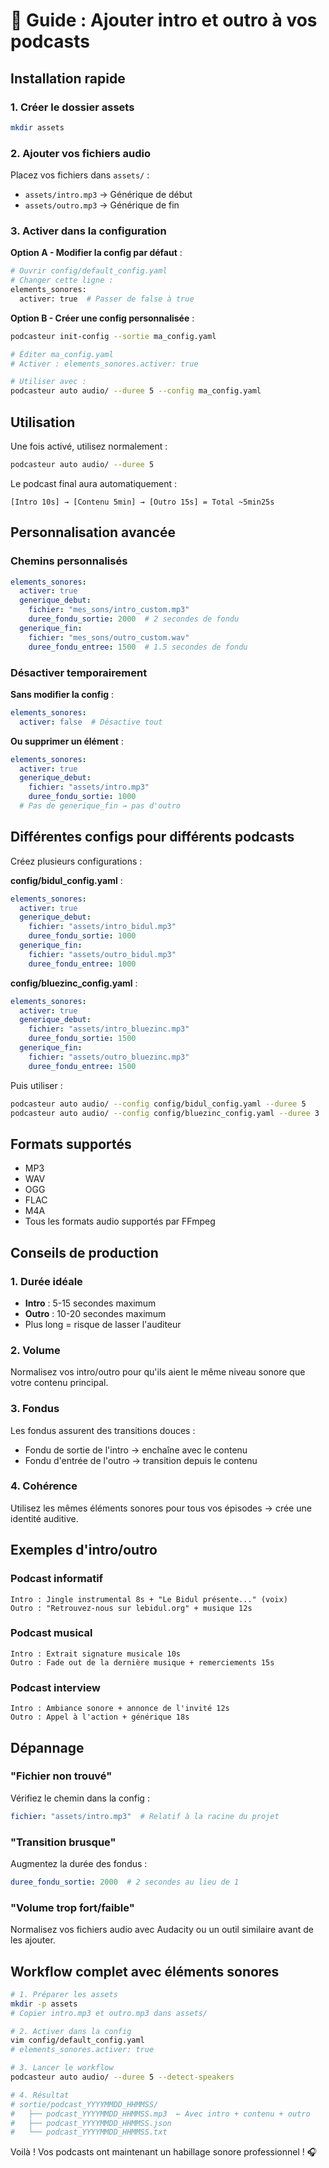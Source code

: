 # 🎵 Guide : Ajouter intro et outro à vos podcasts

## Installation rapide

### 1. Créer le dossier assets

```bash
mkdir assets
```

### 2. Ajouter vos fichiers audio

Placez vos fichiers dans `assets/` :
- `assets/intro.mp3` → Générique de début
- `assets/outro.mp3` → Générique de fin

### 3. Activer dans la configuration

**Option A - Modifier la config par défaut** :
```bash
# Ouvrir config/default_config.yaml
# Changer cette ligne :
elements_sonores:
  activer: true  # Passer de false à true
```

**Option B - Créer une config personnalisée** :
```bash
podcasteur init-config --sortie ma_config.yaml

# Éditer ma_config.yaml
# Activer : elements_sonores.activer: true

# Utiliser avec :
podcasteur auto audio/ --duree 5 --config ma_config.yaml
```

## Utilisation

Une fois activé, utilisez normalement :

```bash
podcasteur auto audio/ --duree 5
```

Le podcast final aura automatiquement :
```
[Intro 10s] → [Contenu 5min] → [Outro 15s] = Total ~5min25s
```

## Personnalisation avancée

### Chemins personnalisés

```yaml
elements_sonores:
  activer: true
  generique_debut:
    fichier: "mes_sons/intro_custom.mp3"
    duree_fondu_sortie: 2000  # 2 secondes de fondu
  generique_fin:
    fichier: "mes_sons/outro_custom.wav"
    duree_fondu_entree: 1500  # 1.5 secondes de fondu
```

### Désactiver temporairement

**Sans modifier la config** :
```yaml
elements_sonores:
  activer: false  # Désactive tout
```

**Ou supprimer un élément** :
```yaml
elements_sonores:
  activer: true
  generique_debut:
    fichier: "assets/intro.mp3"
    duree_fondu_sortie: 1000
  # Pas de generique_fin → pas d'outro
```

## Différentes configs pour différents podcasts

Créez plusieurs configurations :

**config/bidul_config.yaml** :
```yaml
elements_sonores:
  activer: true
  generique_debut:
    fichier: "assets/intro_bidul.mp3"
    duree_fondu_sortie: 1000
  generique_fin:
    fichier: "assets/outro_bidul.mp3"
    duree_fondu_entree: 1000
```

**config/bluezinc_config.yaml** :
```yaml
elements_sonores:
  activer: true
  generique_debut:
    fichier: "assets/intro_bluezinc.mp3"
    duree_fondu_sortie: 1500
  generique_fin:
    fichier: "assets/outro_bluezinc.mp3"
    duree_fondu_entree: 1500
```

Puis utiliser :
```bash
podcasteur auto audio/ --config config/bidul_config.yaml --duree 5
podcasteur auto audio/ --config config/bluezinc_config.yaml --duree 3
```

## Formats supportés

- MP3
- WAV
- OGG
- FLAC
- M4A
- Tous les formats audio supportés par FFmpeg

## Conseils de production

### 1. Durée idéale
- **Intro** : 5-15 secondes maximum
- **Outro** : 10-20 secondes maximum
- Plus long = risque de lasser l'auditeur

### 2. Volume
Normalisez vos intro/outro pour qu'ils aient le même niveau sonore que votre contenu principal.

### 3. Fondus
Les fondus assurent des transitions douces :
- Fondu de sortie de l'intro → enchaîne avec le contenu
- Fondu d'entrée de l'outro → transition depuis le contenu

### 4. Cohérence
Utilisez les mêmes éléments sonores pour tous vos épisodes → crée une identité auditive.

## Exemples d'intro/outro

### Podcast informatif
```
Intro : Jingle instrumental 8s + "Le Bidul présente..." (voix)
Outro : "Retrouvez-nous sur lebidul.org" + musique 12s
```

### Podcast musical
```
Intro : Extrait signature musicale 10s
Outro : Fade out de la dernière musique + remerciements 15s
```

### Podcast interview
```
Intro : Ambiance sonore + annonce de l'invité 12s
Outro : Appel à l'action + générique 18s
```

## Dépannage

### "Fichier non trouvé"
Vérifiez le chemin dans la config :
```yaml
fichier: "assets/intro.mp3"  # Relatif à la racine du projet
```

### "Transition brusque"
Augmentez la durée des fondus :
```yaml
duree_fondu_sortie: 2000  # 2 secondes au lieu de 1
```

### "Volume trop fort/faible"
Normalisez vos fichiers audio avec Audacity ou un outil similaire avant de les ajouter.

## Workflow complet avec éléments sonores

```bash
# 1. Préparer les assets
mkdir -p assets
# Copier intro.mp3 et outro.mp3 dans assets/

# 2. Activer dans la config
vim config/default_config.yaml
# elements_sonores.activer: true

# 3. Lancer le workflow
podcasteur auto audio/ --duree 5 --detect-speakers

# 4. Résultat
# sortie/podcast_YYYYMMDD_HHMMSS/
#   ├── podcast_YYYYMMDD_HHMMSS.mp3  ← Avec intro + contenu + outro
#   ├── podcast_YYYYMMDD_HHMMSS.json
#   └── podcast_YYYYMMDD_HHMMSS.txt
```

Voilà ! Vos podcasts ont maintenant un habillage sonore professionnel ! 🎧